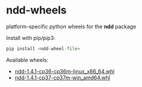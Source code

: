 # ndd-wheels
platform-specific python wheels for the **ndd** package

Install with pip/pip3:
```python
pip install <ndd-wheel-file>
```

Available wheels:
- [ndd-1.4.1-cp36-cp36m-linux_x86_64.whl](https://github.com/simomarsili/ndd-wheels/blob/master/ndd-1.4.1-cp36-cp36m-linux_x86_64.whl)
- [ndd-1.4.1-cp37-cp37m-win_amd64.whl](https://github.com/simomarsili/ndd-wheels/blob/master/ndd-1.4.1-cp37-cp37m-win_amd64.whl)
